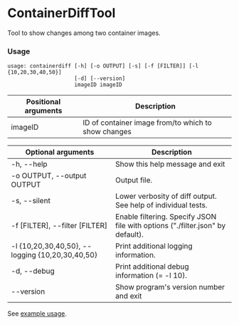 # ContainerDiffTool

Tool to show changes among two container images.

### Usage
```
usage: containerdiff [-h] [-o OUTPUT] [-s] [-f [FILTER]] [-l {10,20,30,40,50}]
                     [-d] [--version]
                     imageID imageID
```

| Positional arguments | Description                                         |
| -------------------- | --------------------------------------------------- |
|  imageID             | ID of container image from/to which to show changes |

| Optional arguments         | Description                                                     |
| -------------------------- | ----------------------------------------------------------------|
| -h, --help                 | Show this help message and exit                                 |
| -o OUTPUT, --output OUTPUT | Output file.                                                    |
| -s, --silent               | Lower verbosity of diff output. See help of individual tests.   |
| -f [FILTER], --filter [FILTER] | Enable filtering. Specify JSON file with options ("./filter.json" by default). |
| -l {10,20,30,40,50}, --logging {10,20,30,40,50} | Print additional logging information.      |
| -d, --debug                | Print additional debug information (= -l 10).                   |
| --version                  | Show program's version number and exit                          |

See [example usage](./docs/example.md).
